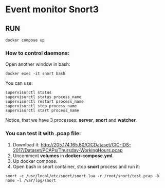 # Event monitor Snort3
## RUN
```docker compose up```
### How to control daemons:
Open another window in bash:

```docker exec -it snort bash```

You can use:
```
supervisorctl status
supervisorctl status process_name
supervisorctl restart process_name
supervisorctl stop process_name
supervisorctl start process_name
```
Notice, that we have 3 processes: **server**, **snort** and **watcher**.

### You can test it with .pcap file:
1. Download it: http://205.174.165.80/CICDataset/CIC-IDS-2017/Dataset/PCAPs/Thursday-WorkingHours.pcap
2. Uncomment **volumes** in **docker-compose.yml**.
3. Up docker compose.
4. Open bash in snort container, stop **snort** process and run it:
```
snort -c /usr/local/etc/snort/snort.lua -r /root/snort/test.pcap -k none -l /var/log/snort
```

